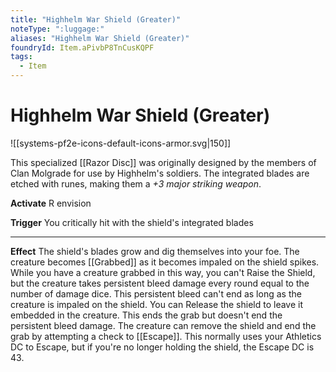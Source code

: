 ```yaml
---
title: "Highhelm War Shield (Greater)"
noteType: ":luggage:"
aliases: "Highhelm War Shield (Greater)"
foundryId: Item.aPivbP8TnCusKQPF
tags:
  - Item
---
```


# Highhelm War Shield (Greater)
![[systems-pf2e-icons-default-icons-armor.svg|150]]

This specialized [[Razor Disc]] was originally designed by the members of Clan Molgrade for use by Highhelm's soldiers. The integrated blades are etched with runes, making them a _+3 major striking weapon_.

**Activate** R envision

**Trigger** You critically hit with the shield's integrated blades

* * *

**Effect** The shield's blades grow and dig themselves into your foe. The creature becomes [[Grabbed]] as it becomes impaled on the shield spikes. While you have a creature grabbed in this way, you can't Raise the Shield, but the creature takes persistent bleed damage every round equal to the number of damage dice. This persistent bleed can't end as long as the creature is impaled on the shield. You can Release the shield to leave it embedded in the creature. This ends the grab but doesn't end the persistent bleed damage. The creature can remove the shield and end the grab by attempting a check to [[Escape]]. This normally uses your Athletics DC to Escape, but if you're no longer holding the shield, the Escape DC is 43.

